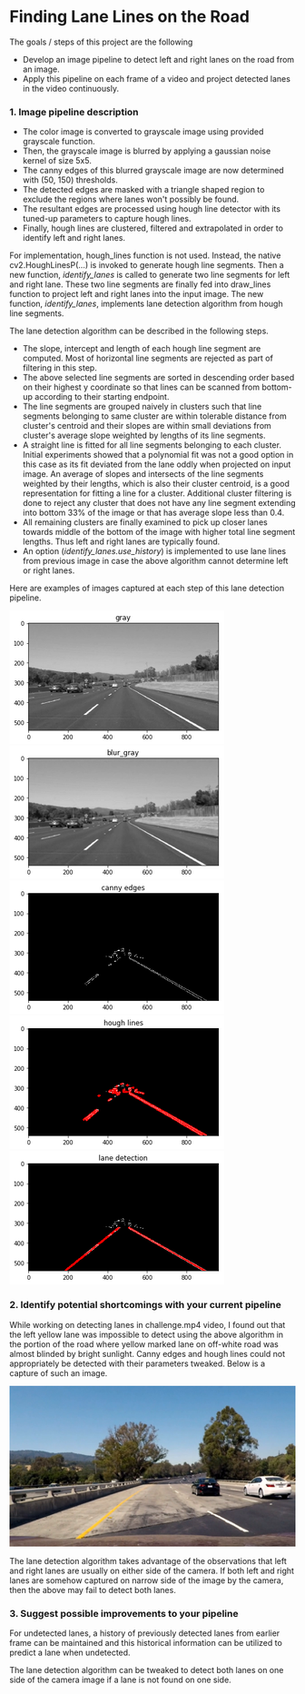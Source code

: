 # Finding Lane Lines on the Road

The goals / steps of this project are the following
* Develop an image pipeline to detect left and right lanes on the road from an image.
* Apply this pipeline on each frame of a video and project detected lanes in the video continuously.

### 1. Image pipeline description

* The color image is converted to grayscale image using provided grayscale function.
* Then, the grayscale image is blurred by applying a gaussian noise kernel of size 5x5.
* The canny edges of this blurred grayscale image are now determined with (50, 150) thresholds.
* The detected edges are masked with a triangle shaped region to exclude the regions where lanes won't possibly be found.
* The resultant edges are processed using hough line detector with its tuned-up parameters to capture hough lines.
* Finally, hough lines are clustered, filtered and extrapolated in order to identify left and right lanes.

For implementation, hough_lines function is not used. Instead, the native cv2.HoughLinesP(...) is invoked to generate hough line segments. Then a new function, *identify_lanes* is called to generate two line segments for left and right lane. These two line segments are finally fed into draw_lines function to project left and right lanes into the input image. The new function, *identify_lanes*, implements lane detection algorithm from hough line segments.

The lane detection algorithm can be described in the following steps.
* The slope, intercept and length of each hough line segment are computed. Most of horizontal line segments are rejected as part of filtering in this step.
* The above selected line segments are sorted in descending order based on their highest y coordinate so that lines can be scanned from bottom-up according to their starting endpoint.
* The line segments are grouped naively in clusters such that line segments belonging to same cluster are within tolerable distance from cluster's centroid and their slopes are within small deviations from cluster's average slope weighted by lengths of its line segments.
* A straight line is fitted for all line segments belonging to each cluster. Initial experiments showed that a polynomial fit was not a good option in this case as its fit deviated from the lane oddly when projected on input image. An average of slopes and intersects of the line segments weighted by their lengths, which is also their cluster centroid, is a good representation for fitting a line for a cluster. Additional cluster filtering is done to reject any cluster that does not have any line segment extending into bottom 33% of the image or that has average slope less than 0.4.
* All remaining clusters are finally examined to pick up closer lanes towards middle of the bottom of the image with higher total line segment lengths. Thus left and right lanes are typically found.
* An option (*identify_lanes.use_history*) is implemented to use lane lines from previous image in case the above algorithm cannot determine left or right lanes.

Here are examples of images captured at each step of this lane detection pipeline.

![alt text][image_gray]
![alt text][image_blur_gray]
![alt text][image_canny_edges]
![alt text][image_hough_lines]
![alt text][image_lane_detection]


### 2. Identify potential shortcomings with your current pipeline

While working on detecting lanes in challenge.mp4 video, I found out that the left yellow lane was impossible to detect using the above algorithm in the portion of the road where yellow marked lane on off-white road was almost blinded by bright sunlight. Canny edges and hough lines could not appropriately be detected with their parameters tweaked. Below is a capture of such an image. 

![alt text][image_undetected_lane]

The lane detection algorithm takes advantage of the observations that left and right lanes are usually on either side of the camera. If both left and right lanes are somehow captured on narrow side of the image by the camera, then the above may fail to detect both lanes.

### 3. Suggest possible improvements to your pipeline

For undetected lanes, a history of previously detected lanes from earlier frame can be maintained and this historical information can be utilized to predict a lane when undetected. 

The lane detection algorithm can be tweaked to detect both lanes on one side of the camera image if a lane is not found on one side.

[image_gray]: examples/gray.png
[image_blur_gray]: examples/blur_gray.png
[image_canny_edges]: examples/canny_edges.png
[image_hough_lines]: examples/hough_lines.png
[image_lane_detection]: examples/lane_detection.png
[image_undetected_lane]: examples/undetected_lane.jpg
